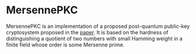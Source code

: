 # MersennePKC


MersennePKC is an implementation of a proposed post-quantum public-key cryptosystem proposed in the [paper](https://eprint.iacr.org/2017/481.pdf).
It is based on the hardness of distinguishing a quotient of two numbers with small Hamming weight in a finite field whose order is some Mersenne prime.
